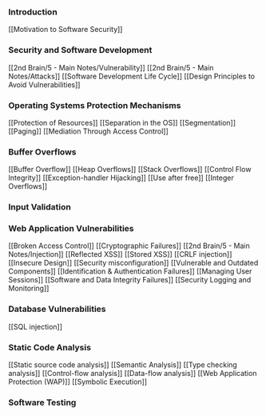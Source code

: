 ### Introduction
[[Motivation to Software Security]]

### Security and Software Development
[[2nd Brain/5 - Main Notes/Vulnerability]]
[[2nd Brain/5 - Main Notes/Attacks]]
[[Software Development Life Cycle]]
[[Design Principles to Avoid Vulnerabilities]]

### Operating Systems Protection Mechanisms
[[Protection of Resources]]
[[Separation in the OS]]
[[Segmentation]]
[[Paging]]
[[Mediation Through Access Control]]

### Buffer Overflows
[[Buffer Overflow]]
[[Heap Overflows]]
[[Stack Overflows]]
[[Control Flow Integrity]]
[[Exception-handler Hijacking]]
[[Use after free]]
[[Integer Overflows]]

### Input Validation

### Web Application Vulnerabilities
[[Broken Access Control]]
[[Cryptographic Failures]]
[[2nd Brain/5 - Main Notes/Injection]]
[[Reflected XSS]]
[[Stored XSS]]
[[CRLF injection]]
[[Insecure Design]]
[[Security misconfiguration]]
[[Vulnerable and Outdated Components]]
[[Identification & Authentication Failures]]
[[Managing User Sessions]]
[[Software and Data Integrity Failures]]
[[Security Logging and Monitoring]]

### Database Vulnerabilities
[[SQL injection]]

### Static Code Analysis
[[Static source code analysis]]
[[Semantic Analysis]]
[[Type checking analysis]]
[[Control-flow analysis]]
[[Data-flow analysis]]
[[Web Application Protection (WAP)]]
[[Symbolic Execution]]

### Software Testing

